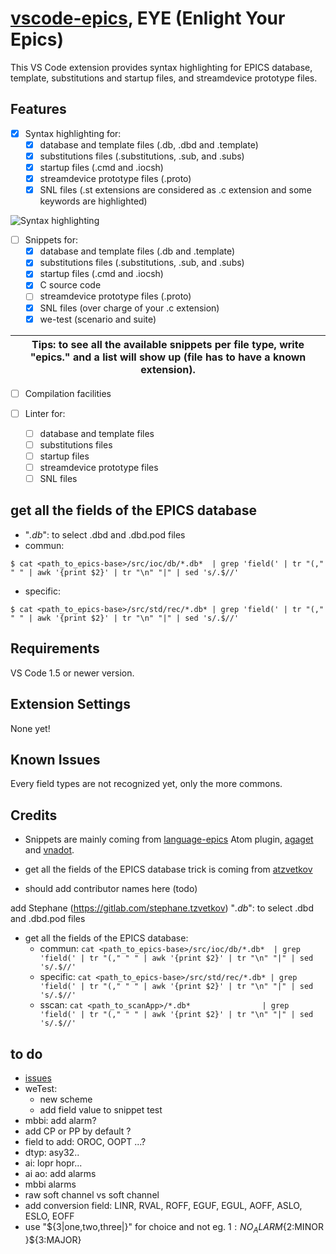 # [vscode-epics](https://marketplace.visualstudio.com/items?itemName=nsd.vscode-epics), EYE (Enlight Your Epics)

This VS Code extension provides syntax highlighting for EPICS database, template, substitutions and startup files, and streamdevice prototype files.

## Features

- [x] Syntax highlighting for:
  - [x] database and template files (.db, .dbd and .template)
  - [x] substitutions files (.substitutions, .sub, and .subs)
  - [x] startup files (.cmd and .iocsh)
  - [x] streamdevice prototype files (.proto)
  - [x] SNL files (.st extensions are considered as .c extension and some keywords are highlighted)

![Syntax highlighting](https://raw.githubusercontent.com/NSenaud/vscode-epics/master/images/vscode_epics.gif)

- [ ] Snippets for:
  - [x] database and template files (.db and .template)
  - [x] substitutions files (.substitutions, .sub, and .subs)
  - [x] startup files (.cmd and .iocsh)
  - [x] C source code
  - [ ] streamdevice prototype files (.proto)
  - [x] SNL files (over charge of your .c extension)
  - [x] we-test (scenario and suite)

| Tips: to see all the available snippets per file type, write "epics." and a list will show up (file has to have a known extension). |
| --- |

- [ ] Compilation facilities

- [ ] Linter for:
  - [ ] database and template files
  - [ ] substitutions files
  - [ ] startup files
  - [ ] streamdevice prototype files
  - [ ] SNL files

## get all the fields of the EPICS database

- "*.db*": to select .dbd and .dbd.pod files
- commun: 
```
$ cat <path_to_epics-base>/src/ioc/db/*.db*  | grep 'field(' | tr "(," " " | awk '{print $2}' | tr "\n" "|" | sed 's/.$//'
```
- specific:
```
$ cat <path_to_epics-base>/src/std/rec/*.db* | grep 'field(' | tr "(," " " | awk '{print $2}' | tr "\n" "|" | sed 's/.$//'
```

## Requirements

VS Code 1.5 or newer version.

## Extension Settings

None yet!

## Known Issues

Every field types are not recognized yet, only the more commons.

## Credits

- Snippets are mainly coming from [language-epics](https://github.com/mmllski/language-epics) Atom plugin, [agaget](https://github.com/agaget) and [vnadot](https://github.com/vnadot).
- get all the fields of the EPICS database trick is coming from [atzvetkov](https://gitlab.com/stephane.tzvetkov)


- should add contributor names here (todo)

add Stephane (https://gitlab.com/stephane.tzvetkov)
"*.db*": to select .dbd and .dbd.pod files
- get all the fields of the EPICS database:
  - commun:   ```cat <path_to_epics-base>/src/ioc/db/*.db*  | grep 'field(' | tr "(," " " | awk '{print $2}' | tr "\n" "|" | sed 's/.$//'```
  - specific: ```cat <path_to_epics-base>/src/std/rec/*.db* | grep 'field(' | tr "(," " " | awk '{print $2}' | tr "\n" "|" | sed 's/.$//'```
  - sscan:    ```cat <path_to_scanApp>/*.db*                | grep 'field(' | tr "(," " " | awk '{print $2}' | tr "\n" "|" | sed 's/.$//'```


## to do
- [issues](https://github.com/NSenaud/vscode-epics/issues)
- weTest:
  - new scheme
  - add field value to snippet test
- mbbi: add alarm?
- add CP or PP by default ?
- field to add: OROC, OOPT ...?
- dtyp: asy32..
- ai: lopr hopr...
- ai ao: add alarms
- mbbi alarms
- raw soft channel vs soft channel
- add conversion field: LINR, RVAL, ROFF, EGUF, EGUL, AOFF, ASLO, ESLO, EOFF
- use "${3|one,two,three|}" for choice and not eg. ${1:NO_ALARM }${2:MINOR }${3:MAJOR}